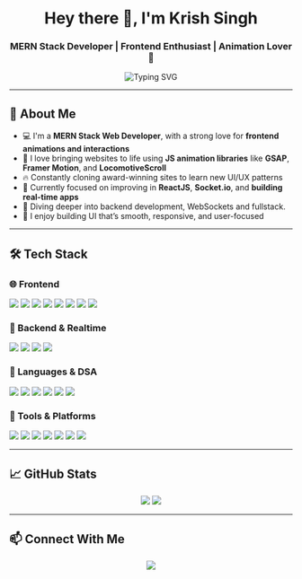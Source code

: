 <h1 align="center">Hey there 👋, I'm Krish Singh</h1>
<h3 align="center">MERN Stack Developer | Frontend Enthusiast | Animation Lover 🎨</h3>

<p align="center">
  <img 
    src="https://readme-typing-svg.demolab.com?font=Fira+Code&weight=500&size=22&pause=1000&color=00F5FF&center=true&vCenter=true&width=850&lines=I+build+frontend+magic+with+React+%26+JS+libraries;Passionate+about+Framer+Motion%2C+GSAP%2C+LocomotiveScroll;Always+learning%2C+always+building+🧠🚀" 
    alt="Typing SVG" 
  />
</p>




---

## 🚀 About Me

- 💻 I'm a **MERN Stack Web Developer**, with a strong love for **frontend animations and interactions**
- 🎨 I love bringing websites to life using **JS animation libraries** like **GSAP**, **Framer Motion**, and **LocomotiveScroll**
- 🔥 Constantly cloning award-winning sites to learn new UI/UX patterns
- 🧠 Currently focused on improving in **ReactJS**, **Socket.io**, and **building real-time apps**
- 🌱 Diving deeper into backend development, WebSockets and fullstack.
- 🔧 I enjoy building UI that’s smooth, responsive, and user-focused

---

## 🛠️ Tech Stack

### 🌐 Frontend
<p>
  <img src="https://img.shields.io/badge/HTML5-E34F26?style=for-the-badge&logo=html5&logoColor=white"/>
  <img src="https://img.shields.io/badge/CSS3-1572B6?style=for-the-badge&logo=css3&logoColor=white"/>
  <img src="https://img.shields.io/badge/TailwindCSS-06B6D4?style=for-the-badge&logo=tailwindcss&logoColor=white"/>
  <img src="https://img.shields.io/badge/SCSS-CC6699?style=for-the-badge&logo=sass&logoColor=white"/>
  <img src="https://img.shields.io/badge/FramerMotion-0055FF?style=for-the-badge&logo=framer&logoColor=white"/>
  <img src="https://img.shields.io/badge/GSAP-88CE02?style=for-the-badge&logo=greensock&logoColor=white"/>
  <img src="https://img.shields.io/badge/LocomotiveScroll-000000?style=for-the-badge"/>
  <img src="https://img.shields.io/badge/ReactJS-61DAFB?style=for-the-badge&logo=react&logoColor=black"/>
</p>

### 🧠 Backend & Realtime
<p>
  <img src="https://img.shields.io/badge/NodeJS-339933?style=for-the-badge&logo=nodedotjs&logoColor=white"/>
  <img src="https://img.shields.io/badge/ExpressJS-000000?style=for-the-badge&logo=express&logoColor=white"/>
  <img src="https://img.shields.io/badge/Socket.io-010101?style=for-the-badge&logo=socket.io&logoColor=white"/>
  <img src="https://img.shields.io/badge/MongoDB-47A248?style=for-the-badge&logo=mongodb&logoColor=white"/>
</p>

### 💬 Languages & DSA
<p>
  <img src="https://img.shields.io/badge/JavaScript-F7DF1E?style=for-the-badge&logo=javascript&logoColor=black"/>
  <img src="https://img.shields.io/badge/TypeScript-3178C6?style=for-the-badge&logo=typescript&logoColor=white"/>
  <img src="https://img.shields.io/badge/Python-3776AB?style=for-the-badge&logo=python&logoColor=white"/>
  <img src="https://img.shields.io/badge/Java-007396?style=for-the-badge&logo=java&logoColor=white"/>
  <img src="https://img.shields.io/badge/C-00599C?style=for-the-badge&logo=c&logoColor=white"/>
  <img src="https://img.shields.io/badge/SQL-4479A1?style=for-the-badge&logo=postgresql&logoColor=white"/>
</p>

### 🧰 Tools & Platforms
<p>
  <img src="https://img.shields.io/badge/VSCode-007ACC?style=for-the-badge&logo=visual-studio-code&logoColor=white"/>
  <img src="https://img.shields.io/badge/Postman-FF6C37?style=for-the-badge&logo=postman&logoColor=white"/>
  <img src="https://img.shields.io/badge/Git-F05032?style=for-the-badge&logo=git&logoColor=white"/>
  <img src="https://img.shields.io/badge/GitHub-181717?style=for-the-badge&logo=github&logoColor=white"/>
  <img src="https://img.shields.io/badge/Firebase-FFCA28?style=for-the-badge&logo=firebase&logoColor=black"/>
  <img src="https://img.shields.io/badge/Vercel-000000?style=for-the-badge&logo=vercel&logoColor=white"/>
  <img src="https://img.shields.io/badge/Render-46E3B7?style=for-the-badge&logo=render&logoColor=black"/>
</p>

---

## 📈 GitHub Stats

<p align="center">
  <img src="https://github-readme-stats.vercel.app/api?username=kakusingh120&show_icons=true&theme=tokyonight" />
  <img src="https://github-readme-streak-stats.herokuapp.com/?user=kakusingh120&theme=tokyonight" />
</p>

---

## 📫 Connect With Me

<p align="center">
  <a href="https://www.linkedin.com/in/krish-singh-9023b12a8/" target="_blank">
    <img src="https://img.shields.io/badge/LinkedIn-0A66C2?style=for-the-badge&logo=linkedin&logoColor=white"/>
  </a>
</p>
